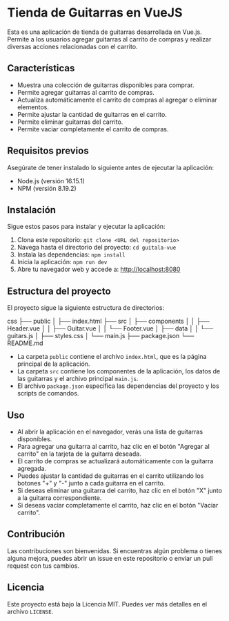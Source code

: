 # Tienda de Guitarras en VueJS

Esta es una aplicación de tienda de guitarras desarrollada en Vue.js. Permite a los usuarios agregar guitarras al carrito de compras y realizar diversas acciones relacionadas con el carrito.

## Características

- Muestra una colección de guitarras disponibles para comprar.
- Permite agregar guitarras al carrito de compras.
- Actualiza automáticamente el carrito de compras al agregar o eliminar elementos.
- Permite ajustar la cantidad de guitarras en el carrito.
- Permite eliminar guitarras del carrito.
- Permite vaciar completamente el carrito de compras.

## Requisitos previos

Asegúrate de tener instalado lo siguiente antes de ejecutar la aplicación:

- Node.js (versión 16.15.1)
- NPM (versión 8.19.2)

## Instalación

Sigue estos pasos para instalar y ejecutar la aplicación:

1. Clona este repositorio: `git clone <URL del repositorio>`
2. Navega hasta el directorio del proyecto: `cd guitala-vue`
3. Instala las dependencias: `npm install`
4. Inicia la aplicación: `npm run dev`
5. Abre tu navegador web y accede a: [http://localhost:8080](http://localhost:8080)

## Estructura del proyecto

El proyecto sigue la siguiente estructura de directorios:

css
├── public
│ ├── index.html
├── src
│ ├── components
│ │ ├── Header.vue
│ │ ├── Guitar.vue
│ │ └── Footer.vue
│ ├── data
│ │ └── guitars.js
│ ├── styles.css
│ └── main.js
├── package.json
└── README.md

- La carpeta `public` contiene el archivo `index.html`, que es la página principal de la aplicación.
- La carpeta `src` contiene los componentes de la aplicación, los datos de las guitarras y el archivo principal `main.js`.
- El archivo `package.json` especifica las dependencias del proyecto y los scripts de comandos.

## Uso

- Al abrir la aplicación en el navegador, verás una lista de guitarras disponibles.
- Para agregar una guitarra al carrito, haz clic en el botón "Agregar al carrito" en la tarjeta de la guitarra deseada.
- El carrito de compras se actualizará automáticamente con la guitarra agregada.
- Puedes ajustar la cantidad de guitarras en el carrito utilizando los botones "+" y "-" junto a cada guitarra en el carrito.
- Si deseas eliminar una guitarra del carrito, haz clic en el botón "X" junto a la guitarra correspondiente.
- Si deseas vaciar completamente el carrito, haz clic en el botón "Vaciar carrito".

## Contribución

Las contribuciones son bienvenidas. Si encuentras algún problema o tienes alguna mejora, puedes abrir un issue en este repositorio o enviar un pull request con tus cambios.

## Licencia

Este proyecto está bajo la Licencia MIT. Puedes ver más detalles en el archivo `LICENSE`.
